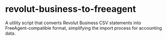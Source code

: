 # revolut-business-to-freeagent
A utility script that converts Revolut Business CSV statements into FreeAgent-compatible format, simplifying the import process for accounting data.
